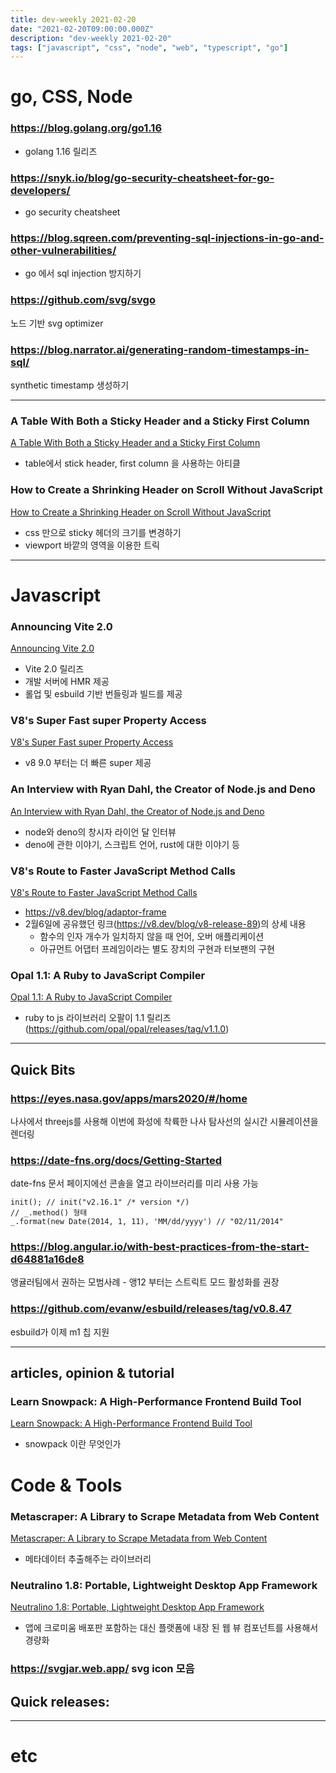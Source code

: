 ```yaml
---
title: dev-weekly 2021-02-20
date: "2021-02-20T09:00:00.000Z"
description: "dev-weekly 2021-02-20"
tags: ["javascript", "css", "node", "web", "typescript", "go"]
---
```


# go, CSS, Node

### https://blog.golang.org/go1.16
- golang 1.16 릴리즈

### https://snyk.io/blog/go-security-cheatsheet-for-go-developers/
- go security cheatsheet

### https://blog.sqreen.com/preventing-sql-injections-in-go-and-other-vulnerabilities/
- go 에서 sql injection 방지하기

### https://github.com/svg/svgo
노드 기반 svg optimizer

### https://blog.narrator.ai/generating-random-timestamps-in-sql/
synthetic timestamp 생성하기

<hr>

### A Table With Both a Sticky Header and a Sticky First Column
<a href="https://css-tricks.com/a-table-with-both-a-sticky-header-and-a-sticky-first-column" target="_blank">A Table With Both a Sticky Header and a Sticky First Column</a>
- table에서 stick header, first column 을 사용하는 아티클

### How to Create a Shrinking Header on Scroll Without JavaScript
<a href="https://css-tricks.com/how-to-create-a-shrinking-header-on-scroll-without-javascript" target="_blank">How to Create a Shrinking Header on Scroll Without JavaScript</a>
- css 만으로 sticky 헤더의 크기를 변경하기
- viewport 바깥의 영역을 이용한 트릭

<hr>

# Javascript

### Announcing Vite 2.0
<a href="https://github.com/vitejs/vite" target="_blank">Announcing Vite 2.0</a>
- Vite 2.0 릴리즈
- 개발 서버에 HMR 제공
- 롤업 및 esbuild 기반 번들링과 빌드를 제공

### V8's Super Fast super Property Access
<a href="https://v8.dev/blog/fast-super" target="_blank">V8's Super Fast super Property Access</a>
- v8 9.0 부터는 더 빠른 super 제공

### An Interview with Ryan Dahl, the Creator of Node.js and Deno
<a href="https://evrone.com/ryan-dahl-interview" target="_blank">An Interview with Ryan Dahl, the Creator of Node.js and Deno</a>
- node와 deno의 창시자 라이언 달 인터뷰
- deno에 관한 이야기, 스크립트 언어, rust에 대한 이야기 등

### V8's Route to Faster JavaScript Method Calls
<a href="https://evrone.com/ryan-dahl-interview" target="_blank">V8's Route to Faster JavaScript Method Calls</a>
- https://v8.dev/blog/adaptor-frame
- 2월6일에 공유했던 링크(https://v8.dev/blog/v8-release-89)의 상세 내용
	- 함수의 인자 개수가 일치하지 않을 때 언어, 오버 애플리케이션
	- 아규먼트 어댑터 프레임이라는 별도 장치의 구현과 터보팬의 구현

### Opal 1.1: A Ruby to JavaScript Compiler
<a href="https://opalrb.com/" target="_blank">Opal 1.1: A Ruby to JavaScript Compiler</a>
- ruby to js 라이브러리 오팔이 1.1 릴리즈(https://github.com/opal/opal/releases/tag/v1.1.0)

<hr>

## Quick Bits
### https://eyes.nasa.gov/apps/mars2020/#/home
나사에서 threejs를 사용해 이번에 화성에 착륙한 나사 탐사선의 실시간 시뮬레이션을 렌더링

### https://date-fns.org/docs/Getting-Started
date-fns 문서 페이지에선 콘솔을 열고 라이브러리를 미리 사용 가능
```
init(); // init("v2.16.1" /* version */)
// _.method() 형태
_.format(new Date(2014, 1, 11), 'MM/dd/yyyy') // "02/11/2014"
```

### https://blog.angular.io/with-best-practices-from-the-start-d64881a16de8
앵귤러팀에서 권하는 모범사례 - 앵12 부터는 스트릭트 모드 활성화를 권장

### https://github.com/evanw/esbuild/releases/tag/v0.8.47
esbuild가 이제 m1 칩 지원

<hr>

## articles, opinion & tutorial

### Learn Snowpack: A High-Performance Frontend Build Tool
<a href="https://www.sitepoint.com/learn-snowpack/" target="_blank">Learn Snowpack: A High-Performance Frontend Build Tool</a>
- snowpack 이란 무엇인가

# Code & Tools

### Metascraper: A Library to Scrape Metadata from Web Content
<a href="https://metascraper.js.org/#/" target="_blank">Metascraper: A Library to Scrape Metadata from Web Content</a>
- 메타데이터 추출해주는 라이브러리

### Neutralino 1.8: Portable, Lightweight Desktop App Framework
<a href="https://neutralino.js.org/
" target="_blank">Neutralino 1.8: Portable, Lightweight Desktop App Framework</a>
- 앱에 크로미움 배포판 포함하는 대신 플랫폼에 내장 된 웹 뷰 컴포넌트를 사용해서 경량화

### https://svgjar.web.app/ svg icon 모음

## Quick releases:

<hr>

# etc